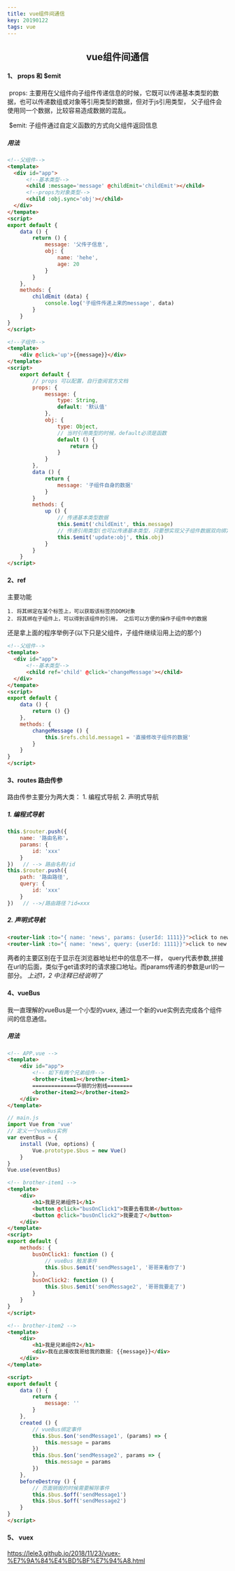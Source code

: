 ```yaml
---
title: vue组件间通信
key: 20190122
tags: vue
---
```

<center><h2>vue组件间通信</h2></center>

#### 1、 props 和 $emit

​	props: 主要用在父组件向子组件传递信息的时候，它既可以传递基本类型的数据，也可以传递数组或对象等引用类型的数据，但对于js引用类型， 父子组件会使用同一个数据，比较容易造成数据的混乱。

​        $emit: 子组件通过自定义函数的方式向父组件返回信息

##### 用法

```html
<!--父组件-->
<template>
  <div id="app">
      <!--基本类型-->
      <child :message='message' @childEmit='childEmit'></child>
      <!--props为对象类型-->
      <child :obj.sync='obj'></child>
  </div>
</tempate>
<script>
export default {
	data () {
    	return () {
        	message: '父传子信息',
            obj: {
            	name: 'hehe',
                age: 20
            }
    	}	
	},
    methods: {
        childEmit (data) {
            console.log('子组件传递上来的message', data)
        }
    }
}
</script>
```

```html
<!--子组件-->
<template>
    <div @click='up'>{{message}}</div>
</template>
<script>
    export default {
        // props 可以配置，自行查阅官方文档
        props: {
            message: {
                type: String,
                default: '默认值'
            },
            obj: {
                type: Object,
                // 当时引用类型的时候，default必须是函数
                default () {
                    return {}
                }
            }
        },
        data () {
            return {
                message: '子组件自身的数据'
            }
        }
        methods: {
            up () {
                // 传递基本类型数据
                this.$emit('childEmit', this.message)
                // 传递引用类型(也可以传递基本类型，只要想实现父子组件数据双向绑定)
                this.$emit('update:obj', this.obj)
            }
        }
    }
</script>
```

#### 2、ref 

主要功能

 	1. 将其绑定在某个标签上，可以获取该标签的DOM对象
 	2. 将其绑在子组件上，可以得到该组件的引用， 之后可以方便的操作子组件中的数据

还是拿上面的程序举例子(以下只是父组件，子组件继续沿用上边的那个)

```html
<!--父组件-->
<template>
  <div id="app">
      <!--基本类型-->
      <child ref='child' @click='changeMessage'></child>
  </div>
</tempate>
<script>
export default {
	data () {
    	return () {}	
	},
    methods: {
        changeMessage () {
            this.$refs.child.message1 = '直接修改子组件的数据'
        }
    }
}
</script>
```

#### 3、routes 路由传参

路由传参主要分为两大类： 1. 编程式导航  2. 声明式导航 

##### 1. 编程式导航

````javascript
this.$router.push({
    name: '路由名称'，
    params: {
    	id: 'xxx'
	}
})   // --> 路由名称/id
this.$router.push({
    path: '路由路径',
    query: {
        id: 'xxx'
    }
})   // -->/路由路径？id=xxx
````

##### 2. 声明式导航

```html
<router-link :to="{ name: 'news', params: {userId: 1111}}">click to news page</router-link>
<router-link :to="{ name: 'news', query: {userId: 1111}}">click to new page</router-link>
```

两者的主要区别在于显示在浏览器地址栏中的信息不一样， query代表参数,拼接在url的后面，类似于get请求时的请求接口地址。而params传递的参数是url的一部分。 *上述1，2 中注释已经说明了*

#### 4、vueBus

我一直理解的vueBus是一个小型的vuex, 通过一个新的vue实例去完成各个组件间的信息通信。

##### 用法

```html
<!-- APP.vue -->
<template>
    <div id="app">
        <!-- 如下有两个兄弟组件-->
        <brother-item1></brother-item1>
        ==============华丽的分割线========
        <brother-item2></brother-item2>
    </div>
</template>
```

```javascript
// main.js
import Vue from 'vue'
// 定义一个vueBus实例
var eventBus = {
    install (Vue, options) {
        Vue.prototype.$bus = new Vue()
    }
}
Vue.use(eventBus)
```

```html
<!-- brother-item1 -->
<template>
    <div>
        <h1>我是兄弟组件1</h1>
        <button @click="busOnClick1">我要去看我弟</button>
        <button @click="busOnClick2">我要走了</button>
    </div>
</template>
<script>
export default {
    methods: {
        busOnClick1: function () {
            // vueBus 触发事件
            this.$bus.$emit('sendMessage1', '哥哥来看你了')
        },
        busOnClick2: function () {
            this.$bus.$emit('sendMessage2', '哥哥我要走了')
        }
    }
}
</script>

```

```html
<!-- brother-item2 -->
<template>
    <div>
        <h1>我是兄弟组件2</h1>
        <div>我在此接收我哥给我的数据: {{message}}</div>
    </div>
</template>

<script>
export default {
    data () {
        return {
            message: ''
        }
    },
    created () {
        // vueBus绑定事件
        this.$bus.$on('sendMessage1', (params) => {
            this.message = params
        })
        this.$bus.$on('sendMessage2', params => {
            this.message = params
        })
    },
    beforeDestroy () {
        // 页面销毁的时候需要解除事件
        this.$bus.$off('sendMessage1')
        this.$bus.$off('sendMessage2')
    }
}
</script>
```



#### 5、 vuex

https://lele3.github.io/2018/11/23/vuex-%E7%9A%84%E4%BD%BF%E7%94%A8.html